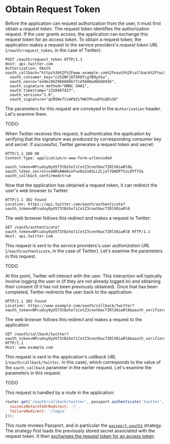 # Obtain Request Token

Before the application can request authorization from the user, it must first
obtain a _request token_.  The request token identifies the authorization
request.  If the user grants access, the application can exchange this request
token for an _access token_.  To obtain a request token, the application makes
a request to the service providers's _request token URL_
(`/oauth/request_token`, in the case of Twitter):

```http
POST /oauth/request_token HTTP/1.1
Host: api.twitter.com
Authorization: OAuth oauth_callback="https%3A%2F%2Fwww.example.com%2Foauth%2Fcallback%2Ftwitter",
  oauth_consumer_key="cChZNFj6T5R0TigYB9yd1w",
  oauth_nonce="ea9ec8429b68d6b77cd5600adbbb0456",
  oauth_signature_method="HMAC-SHA1",
  oauth_timestamp="1318467427",
  oauth_version="1.0",
  oauth_signature="qCMIWvfCvmP0ZsfWGTPnuaPXsQE%3D"
```

The parameters for this request are conveyed in the `Authorization` header.
Let's examine them.

TODO:

When Twitter receives this request, it authenticates the application by
verifying that the signature was produced by corresponding consumer key and
secret.  If successful, Twitter generates a request token and secret:

```http
HTTP/1.1 200 OK
Content-Type: application/x-www-form-urlencoded

oauth_token=NPcudxy0yU5T3tBzho7iCotZ3cnetKwcTIRlX0iwRl0&
oauth_token_secret=veNRnAWe6inFuo8o2u8SLLZLjolYDmDP7SzL0YfYI&
oauth_callback_confirmed=true
```

Now that the application has obtained a request token, it can redirect the
user's web browser to Twitter:

```http
HTTP/1.1 302 Found
Location: https://api.twitter.com/oauth/authenticate?oauth_token=NPcudxy0yU5T3tBzho7iCotZ3cnetKwcTIRlX0iwRl0
```

The web browser follows this redirect and makes a request to Twitter:

```http
GET /oauth/authenticate?oauth_token=NPcudxy0yU5T3tBzho7iCotZ3cnetKwcTIRlX0iwRl0 HTTP/1.1
Host: api.twitter.com
```

This request is sent to the service providers's _user authorization URL_
(`/oauth/authenticate`, in the case of Twitter).  Let's examine the parameters
in this request.

TODO

At this point, Twitter will interact with the user.  This interaction will
typically involve logging the user in (if they are not already logged in) and
obtaining their consent (if it has not been previously obtained).  Once that
has been completed, Twitter redirects the user back to the application:

```http
HTTP/1.1 302 Found
Location: https://www.example.com/oauth/callback/twitter?oauth_token=NPcudxy0yU5T3tBzho7iCotZ3cnetKwcTIRlX0iwRl0&oauth_verifier=uw7NjWHT6OJ1MpJOXsHfNxoAhPKpgI8BlYDhxEjIBY
```

The web browser follows this redirect and makes a request to the application:

```http
GET /oauth/callback/twitter?oauth_token=NPcudxy0yU5T3tBzho7iCotZ3cnetKwcTIRlX0iwRl0&oauth_verifier=uw7NjWHT6OJ1MpJOXsHfNxoAhPKpgI8BlYDhxEjIBY HTTP/1.1
Host: www.example.com
```

This request is sent to the application's _callback URL_ (`/oauth/callback/twitter`,
in this case), which corresponds to the value of the `oauth_callback` parameter in
the earlier request.  Let's examine the parameters in this request.

TODO

This request is handled by a route in the application:

```js
router.get('/oauth/callback/twitter', passport.authenticate('twitter', {
  successReturnToOrRedirect: '/',
  failureRedirect: '/login'
}));
```

This route invokes Passport, and in particular the [`passport-oauth1`](https://www.passportjs.org/packages/passport-oauth1/)
strategy.  The strategy first loads the previously stored secret associated with
the request token.  It then [exchanges the request token for an access token](../access-token/).
